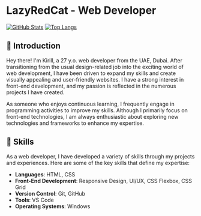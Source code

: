 # LazyRedCat - Web Developer

[![GitHub Stats](https://github-readme-stats.vercel.app/api?username=lazyredcat&show_icons=true&theme=radical&count_private=true)](https://github.com/lazyredcat)
[![Top Langs](https://github-readme-stats.vercel.app/api/top-langs/?username=lazyredcat&layout=compact&langs_count=8&theme=radical&hide=Makefile,SCSS,Shell)](https://github.com/lazyredcat)

## 👋 Introduction
Hey there! I'm Kirill, a 27 y.o. web developer from the UAE, Dubai. After transitioning from the usual design-related job into the exciting world of web development, I have been driven to expand my skills and create visually appealing and user-friendly websites. I have a strong interest in front-end development, and my passion is reflected in the numerous projects I have created.

As someone who enjoys continuous learning, I frequently engage in programming activities to improve my skills. Although I primarily focus on front-end technologies, I am always enthusiastic about exploring new technologies and frameworks to enhance my expertise.

## 💼 Skills
As a web developer, I have developed a variety of skills through my projects and experiences. Here are some of the key skills that define my expertise:

- **Languages**: HTML, CSS
- **Front-End Development**: Responsive Design, UI/UX, CSS Flexbox, CSS Grid
- **Version Control**: Git, GitHub
- **Tools**: VS Code
- **Operating Systems**: Windows
